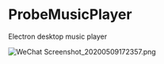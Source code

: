 # ProbeMusicPlayer
 Electron desktop music player
 
![WeChat Screenshot_20200509172357.png](https://i.loli.net/2020/05/10/qnRc37tQIud8YKm.png)

